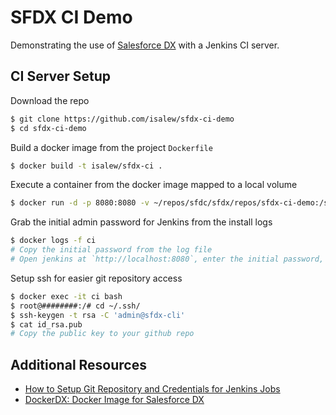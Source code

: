 # SFDX CI Demo

Demonstrating the use of [Salesforce DX](https://developer.salesforce.com/platform/dx) with a Jenkins CI server.

## CI Server Setup

Download the repo

```bash
$ git clone https://github.com/isalew/sfdx-ci-demo
$ cd sfdx-ci-demo
```

Build a docker image from the project `Dockerfile`

```bash
$ docker build -t isalew/sfdx-ci .
```

Execute a container from the docker image mapped to a local volume

```bash
$ docker run -d -p 8080:8080 -v ~/repos/sfdc/sfdx/repos/sfdx-ci-demo:/sfdx-ci-demo --name sfdx-ci isalew/sfdx-ci
```

Grab the initial admin password for Jenkins from the install logs

```bash
$ docker logs -f ci
# Copy the initial password from the log file
# Open jenkins at `http://localhost:8080`, enter the initial password, and setup your admin user
```

Setup ssh for easier git repository access

```bash
$ docker exec -it ci bash
$ root@########:/# cd ~/.ssh/
$ ssh-keygen -t rsa -C 'admin@sfdx-cli'
$ cat id_rsa.pub
# Copy the public key to your github repo
```

## Additional Resources

- [How to Setup Git Repository and Credentials for Jenkins Jobs](http://www.thegeekstuff.com/2016/10/jenkins-git-setup/)
- [DockerDX: Docker Image for Salesforce DX](https://hub.docker.com/r/dancinllama/dockerdx/)
